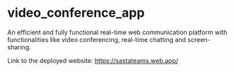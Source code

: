 # video_conference_app
An efficient and fully functional real-time web communication platform with functionalities like video conferencing, real-time chatting and screen-sharing.

Link to the deployed website: https://sastateams.web.app/
